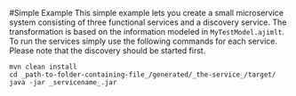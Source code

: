 #Simple Example
This simple example lets you create a small microservice system consisting of three functional services and a discovery service. The transformation is based on the information modeled in ``MyTestModel.ajimlt``. To run the services simply use the following commands for each service. Please note that the discovery should be started first.

```console
mvn clean install
cd _path-to-folder-containing-file_/generated/_the-service_/target/
java -jar _servicename_.jar
```
